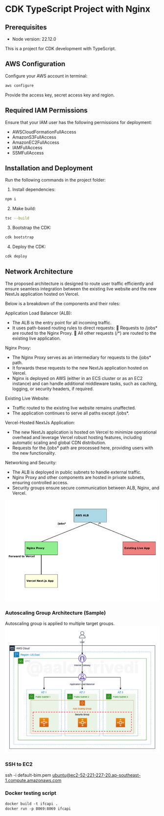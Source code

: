 # CDK TypeScript Project with Nginx

## Prerequisites

- Node version: 22.12.0

This is a project for CDK development with TypeScript.

## AWS Configuration

Configure your AWS account in terminal:

```bash
aws configure
```

Provide the access key, secret access key and region.

## Required IAM Permissions

Ensure that your IAM user has the following permissions for deployment:

- AWSCloudFormationFullAccess
- AmazonS3FullAccess
- AmazonEC2FullAccess
- IAMFullAccess
- SSMFullAccess

## Installation and Deployment

Run the following commands in the project folder:

1. Install dependencies:

```bash
npm i
```

2. Make build:

```bash
tsc --build
```

3. Bootstrap the CDK:

```bash
cdk bootstrap
```

4. Deploy the CDK:

```bash
cdk deploy
```

## Network Architecture

The proposed architecture is designed to route user traffic efficiently and
ensure seamless integration between the existing live website and the new NextJs
application hosted on Vercel.

Below is a breakdown of the components and their roles:

Application Load Balancer (ALB):

- The ALB is the entry point for all incoming traffic.
- It uses path-based routing rules to direct requests: 🔹 Requests to /jobs* are
  routed to the Nginx Proxy. 🔹 All other requests (/*) are routed to the
  existing live application.

Nginx Proxy:

- The Nginx Proxy serves as an intermediary for requests to the /jobs\* path.
- It forwards these requests to the new NextJs application hosted on Vercel.
- Nginx is deployed on AWS (either in an ECS cluster or as an EC2 instance) and
  can handle additional middleware tasks, such as caching, logging, or security
  headers, if required.

Existing Live Website:

- Traffic routed to the existing live website remains unaffected.
- The application continues to serve all paths except /jobs\*.

Vercel-Hosted NextJs Application:

- The new NextJs application is hosted on Vercel to minimize operational
  overhead and leverage Vercel robust hosting features, including automatic
  scaling and global CDN distribution.
- Requests for the /jobs\* path are processed here, providing users with the new
  functionality.

Networking and Security:

- The ALB is deployed in public subnets to handle external traffic.
- Nginx Proxy and other components are hosted in private subnets, ensuring
  controlled access.
- Security groups ensure secure communication between ALB, Nginx, and Vercel.

![alt text](image-1.png)

### Autoscaling Group Architecture (Sample)

Autoscaling group is applied to multiple target groups. ![alt text](image-2.png)

### SSH to EC2

ssh -i default-bim.pem
ubuntu@ec2-52-221-227-20.ap-southeast-1.compute.amazonaws.com

### Docker testing script

```
docker build -t ifcapi .
docker run -p 8069:8069 ifcapi
```
